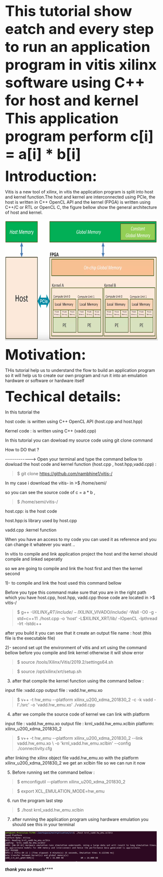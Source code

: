 
<b>  <font size="24"> This tutorial show eatch and every step to run an application program in vitis xilinx software using C++ for host and kernel This application program perform c[i] = a[i] * b[i] </font> </b>

<b>  <font size="16"> Introduction: </font> </b>

Vitis is a new tool of xilinx, in vitis the application program is split into host and kernel function.The host and kernel are interconnected using PCIe, the host is written in C++ OpenCL API and the kernel (FPGA) is written using C++/C or RTL or OpenCL C, the figure bellow show the general architecture of host and kernel.


   <img src="https://github.com/nambhine1/vitis-/blob/master/host-kernel.png" alt="output we should get" width="700" height="400" class= "center" >

<b>  <font size="16"> Motivation: </font> </b>

 THis tutorial help us to understand the flow to build an application program so it will help us to create our own program and run it into an emulation hardware or software or hardware itself 
 
<b>  <font size="16"> Techical details: </font> </b>

In this tutorial the 

host code: is written using C++ OpenCL API (host.cpp and host.hpp)

Kernel code : is written using C++ (vadd.cpp)

In this tutorial you can dowload my source code using git clone command 

How to DO that ?


-------------> Open your terminal and type the command bellow to dowload the host code and kernel function (host.cpp , host.hpp,vadd.cpp) : 

> $ git clone https://github.com/nambhine1/vitis-/


In my case i download the vitis- in  >$ /home/semi/

so you can see the source code of c = a * b , 

>$ /home/semi/vitis-/


host.cpp: is the host code

host.hpp:is library used by host.cpp 

vadd.cpp :kernel function

When you have an access to my code you can used it as reference and you can change it whatever you want ..

In vitis to compile and link application project the host and the kernel should compile and linked seperatly 

so we are going to compile and link the host first and then the kernel second 

1)- to compile and link the host used this command bellow 

Before you type this command make sure that you are in the right path which you have host.cpp, host.hpp, vadd.cpp those code are located in  >$ vitis-/

> $ g++ -I$XILINX_XRT/include/ -I$XILINX_VIVADO/include/ -Wall -O0 -g -std=c++11 ./host.cpp  -o 'host'  -L$XILINX_XRT/lib/ -lOpenCL -lpthread -lrt -lstdc++


after you build it you can see that it create an output file name : host (this file is the executable file)


2)- second set upt the environment of vitis and xrt using the command bellow before you compile and link kernel otherwise it will show error

> $ source /tools/Xilinx/Vitis/2019.2/settings64.sh

> $ source /opt/xilinx/xrt/setup.sh

3) after that compile the kernel function using the command bellow :

input file :vadd.cpp
output file : vadd.hw_emu.xo

> $ v++ -t hw_emu --platform xilinx_u200_xdma_201830_2 -c -k vadd -I'./src' -o 'vadd.hw_emu.xo' ./vadd.cpp


4) after we compile the source code of kernel we can link with platform

input file : vadd.hw_emu.xo
output file : krnl_vadd.hw_emu.xclbin
platform: xilinx_u200_xdma_201830_2

> $ v++ -t hw_emu --platform xilinx_u200_xdma_201830_2 --link vadd.hw_emu.xo \ -o 'krnl_vadd.hw_emu.xclbin' --config ./connectivity.cfg


after linking the xilinx object file vadd.hw_emu.xo with the platform xilinx_u200_xdma_201830_2 we get an xclbin file so we can run it now 


5) Before running set the command bellow :

> $ emconfigutil --platform xilinx_u200_xdma_201830_2

> $ export XCL_EMULATION_MODE=hw_emu 

6) run the program last step 

> $ ./host krnl_vadd.hw_emu.xclbin

7) after running the application program using hardware emulation you should see this in your terminal 


<img src="https://github.com/nambhine1/vitis-/blob/master/imageilaiko.png" alt="output we should get" width="500" height="100" class= "center" >






*******thank you so much***********








